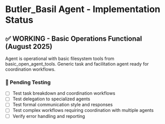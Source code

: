 # Butler_Basil Agent - Implementation Status

## ✅ WORKING - Basic Operations Functional (August 2025)

Agent is operational with basic filesystem tools from basic_open_agent_tools. Generic task and facilitation agent ready for coordination workflows.

### 🧪 Pending Testing
- [ ] Test task breakdown and coordination workflows
- [ ] Test delegation to specialized agents
- [ ] Test formal communication style and responses
- [ ] Test complex workflows requiring coordination with multiple agents
- [ ] Verify error handling and reporting